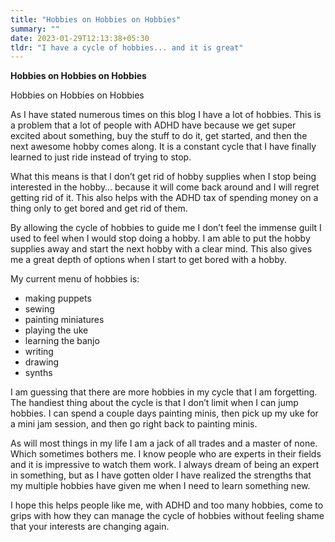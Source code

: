 ```yaml
---
title: "Hobbies on Hobbies on Hobbies"
summary: ""
date: 2023-01-29T12:13:38+05:30
tldr: "I have a cycle of hobbies... and it is great"
---
```

**Hobbies on Hobbies on Hobbies**

Hobbies on Hobbies on Hobbies

As I have stated numerous times on this blog I have a lot of hobbies. This is a problem that a lot of people with ADHD have because we get super excited about something, buy the stuff to do it, get started, and then the next awesome hobby comes along. It is a constant cycle that I have finally learned to just ride instead of trying to stop. 

What this means is that I don’t get rid of hobby supplies  when I stop being interested in the hobby… because it will come back around and I will regret getting rid of it. This also helps with the ADHD tax of spending money on a thing only to get bored and get rid of them.

By allowing the cycle of hobbies to guide me I don’t feel the immense guilt I used to feel when I would stop doing a hobby. I am able to put the hobby supplies away and start the next hobby with a clear mind. This also gives me a great depth of options when I start to get bored with a hobby. 

My current menu of hobbies is:

- making puppets
- sewing
- painting miniatures
- playing the uke
- learning the banjo
- writing
- drawing
- synths

I am guessing that there are more hobbies in my cycle that I am forgetting. The handiest thing about the cycle is that I don’t limit when I can jump hobbies. I can spend a couple days painting minis, then pick up my uke for a mini jam session, and then go right back to painting minis. 

As will most things in my life I am a jack of all trades and a master of none. Which sometimes bothers me. I know people who are experts in their fields and it is impressive to watch them work. I always dream of being an expert in something, but as I have gotten older I have realized the strengths that my multiple hobbies have given me when I need to learn something new. 

I hope this helps people like me, with ADHD and too many hobbies, come to grips with how they can manage the cycle of hobbies without feeling shame that your interests are changing again. 